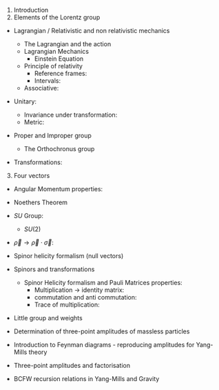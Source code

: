 
1. Introduction
2. Elements of the Lorentz group
  * Lagrangian / Relativistic and non relativistic mechanics
    * The Lagrangian and the action
    * Lagrangian Mechanics
      * Einstein Equation
    * Principle of relativity
      * Reference frames:
      * Intervals:
    * Associative:

  * Unitary:
    * Invariance under transformation:
    * Metric:
  * Proper and Improper group
    * The Orthochronus group
  * Transformations:


3. Four vectors
  * Angular Momentum properties:
  * Noethers Theorem
  * $SU$ Group:
    * $SU(2)$
  * $\vec{\rho} \to \vec{\rho}\cdot\vec{\sigma}$:

* Spinor helicity formalism (null vectors)
* Spinors and transformations
  * Spinor Helicity formalism and Pauli Matrices properties:
    * Multiplication $\to$ identity matrix:
    * commutation and anti commutation:
    * Trace of multiplication:

* Little group and weights
* Determination of three-point amplitudes of massless particles
* Introduction to Feynman diagrams - reproducing amplitudes for Yang-Mills theory
* Three-point amplitudes and factorisation
* BCFW recursion relations in Yang-Mills and Gravity
